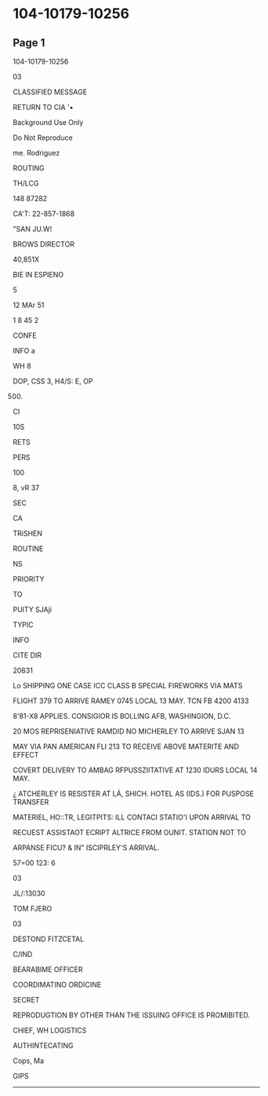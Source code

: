 # 104-10179-10256

## Page 1

104-10179-10256

03

CLASSIFIED MESSAGE

RETURN TO CIA '•

Background Use Only

Do Not Reproduce

me. Rodriguez

ROUTING

TH/LCG

148 87282

CA'T: 22-857-1868

"SAN JU.W!

BROWS DIRECTOR

40,851X

BIE IN ESPIENO

5

12 MAr 51

1 8 45 2

CONFE

INFO a

WH 8

DOP, CSS 3, H4/S: E, OP

500.

CI

10S

RETS

PERS

100

8, vR 37

SEC

CA

TRiSHEN

ROUTINE

NS

PRIORITY

TO

PUITY SJAji

TYPIC

INFO

CITE DIR

20831

Lo SHIPPING ONE CASE ICC CLASS B SPECIAL FIREWORKS VIA MATS

FLIGHT 379 TO ARRIVE RAMEY 0745 LOCAL 13 MAY. TCN FB 4200 4133

8'81-X8 APPLIES. CONSIGIOR IS BOLLING AFB, WASHINGION, D.C.

20 MOS REPRISENIATIVE RAMDID NO MICHERLEY TO ARRIVE SJAN 13

MAY VIA PAN AMERICAN FLI 213 TO RECEIVE ABOVE MATERITE AND EFFECT

COVERT DELIVERY TO AMBAG RFPUSSZIITATIVE AT 1230 IDURS LOCAL 14 MAY.

¿ ATCHERLEY IS RESISTER AT LÁ, SHICH. HOTEL AS (IDS.) FOR PUSPOSE TRANSFER

MATERIEL, HO::TR, LEGITPITS: ILL CONTACI STATIO'I UPON ARRIVAL TO

RECUEST ASSISTAOT ECRIPT ALTRICE FROM OUNIT. STATION NOT TO

ARPANSE FICU? & IN" ISCIPRLEY'S ARRIVAL.

57=00 123: 6

03

JL/:13030

TOM FJERO

03

DESTOND FITZCETAL

C/IND

BEARABIME OFFICER

COORDIMATINO ORDICINE

SECRET

REPRODUGTION BY OTHER THAN THE ISSUING OFFICE IS PROMIBITED.

CHIEF, WH LOGISTICS

AUTHINTECATING

Cops, Ma

GIPS

---

